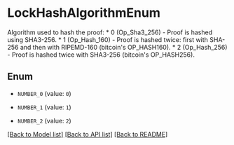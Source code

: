 # LockHashAlgorithmEnum

Algorithm used to hash the proof: * 0 (Op_Sha3_256) - Proof is hashed using SHA3-256. * 1 (Op_Hash_160) - Proof is hashed twice: first with SHA-256 and then with RIPEMD-160 (bitcoin's OP_HASH160). * 2 (Op_Hash_256) - Proof is hashed twice with SHA3-256 (bitcoin's OP_HASH256). 

## Enum

* `NUMBER_0` (value: `0`)

* `NUMBER_1` (value: `1`)

* `NUMBER_2` (value: `2`)

[[Back to Model list]](../README.md#documentation-for-models) [[Back to API list]](../README.md#documentation-for-api-endpoints) [[Back to README]](../README.md)


